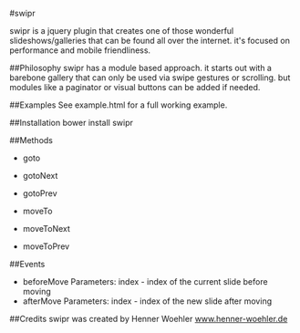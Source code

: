#swipr

swipr is a jquery plugin that creates one of those wonderful slideshows/galleries that can be found all over the internet.
it's focused on performance and mobile friendliness.

##Philosophy
swipr has a module based approach. it starts out with a barebone gallery that can only be used via swipe gestures or scrolling.
but modules like a paginator or visual buttons can be added if needed.

##Examples
See example.html for a full working example.

##Installation
	bower install swipr

##Methods
- goto
- gotoNext
- gotoPrev

- moveTo
- moveToNext
- moveToPrev

##Events
- beforeMove
  Parameters: index - index of the current slide before moving
- afterMove 
  Parameters: index - index of the new slide after moving

##Credits
swipr was created by Henner Woehler 
www.henner-woehler.de